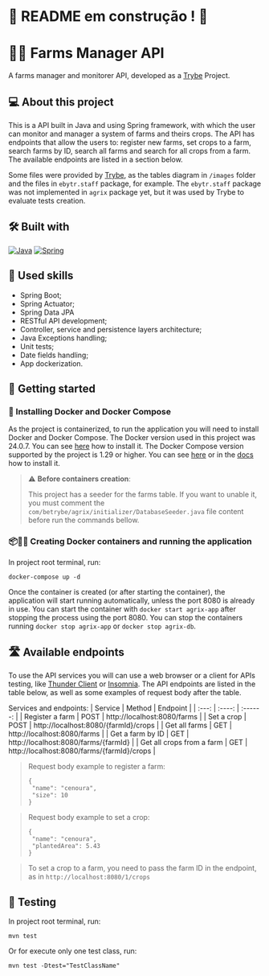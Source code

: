 # :construction: README em construção ! :construction:

# 🧑‍🌾 Farms Manager API

A farms manager and monitorer API, developed as a [Trybe](https://www.betrybe.com) Project.

## 💻 About this project

This is a API built in Java and using Spring framework, with which the user can monitor and manager a system of farms and theirs crops. The API has endpoints that allow the users to: register new farms, set crops to a farm, search farms by ID, search all farms and search for all crops from a farm. The available endpoints are listed in a section below. 

Some files were provided by [Trybe](https://www.betrybe.com), as the tables diagram in `/images` folder and the files in `ebytr.staff` package, for example. The `ebytr.staff` package was not implemented in `agrix` package yet, but it was used by Trybe to evaluate tests creation.

## 🛠️ Built with

<a href="https://www.java.com/en/download/help/whatis_java.html" target="_blank" rel="noreferrer"><img src="https://img.shields.io/badge/Java-ED8B00?style=for-the-badge&logo=openjdk&logoColor=white" alt="Java" /></a>
<a href="https://spring.io/quickstart" target="_blank" rel="noreferrer"><img src="https://img.shields.io/badge/Spring-6DB33F?style=for-the-badge&logo=spring&logoColor=white" alt="Spring" /></a>

## 🎯 Used skills

- Spring Boot;
- Spring Actuator;
- Spring Data JPA
- RESTful API development;
- Controller, service and persistence layers architecture;
- Java Exceptions handling;
- Unit tests;
- Date fields handling;
- App dockerization.

## 🏁 Getting started

### 🐋 Installing Docker and Docker Compose

As the project is containerized, to run the application you will need to install Docker and Docker
Compose. The Docker version used in this project was 24.0.7. You can
see [here](https://www.digitalocean.com/community/tutorials/how-to-install-and-use-docker-on-ubuntu-20-04)
how to install it. The Docker Compose version supported by the project is 1.29 or higher. You can
see [here](https://www.digitalocean.com/community/tutorials/how-to-install-and-use-docker-compose-on-ubuntu-20-04-pt)
or in the [docs](https://docs.docker.com/compose/install/) how to install it.

> ⚠️ <b>Before containers creation</b>:
>
> This project has a seeder for the farms table. If you want to unable it, you must comment
> the `com/betrybe/agrix/initializer/DatabaseSeeder.java` file content before run the commands bellow.

### 📦🏃‍♀ Creating Docker containers and running the application

In project root terminal, run:

```
docker-compose up -d
```

Once the container is created (or after starting the container), the application will start running
automatically, unless the port 8080 is already in use. You can start the container
with `docker start agrix-app` after stopping the process using the port 8080. You can stop the
containers running `docker stop agrix-app` or `docker stop agrix-db`.

## 🛣️ Available endpoints

To use the API services you will can use a web browser or a client for APIs testing,
like [Thunder Client](https://www.thunderclient.com) or [Insomnia](https://insomnia.rest/download).
The API endpoints are listed in the table below, as well as some examples of request body after the
table.

Services and endpoints:
| Service | Method | Endpoint |
|  :---:  | :----: | :------: |
| Register a farm | POST | http://localhost:8080/farms |
| Set a crop | POST | http://localhost:8080/{farmId}/crops |
| Get all farms | GET | http://localhost:8080/farms |
| Get a farm by ID | GET | http://localhost:8080/farms/{farmId} |
| Get all crops from a farm | GET | http://localhost:8080/farms/{farmId}/crops |

> Request body example to register a farm:
> ```
> {
>  "name": "cenoura",
>  "size": 10
> }
> ```


> Request body example to set a crop:
> ```
> {
>  "name": "cenoura",
>  "plantedArea": 5.43
> }
> ```

> To set a crop to a farm, you need to pass the farm ID in the endpoint, as
> in `http://localhost:8080/1/crops`

## 🧪 Testing
In project root terminal, run:
```
mvn test
```
Or for execute only one test class, run:
```
mvn test -Dtest="TestClassName"
```
